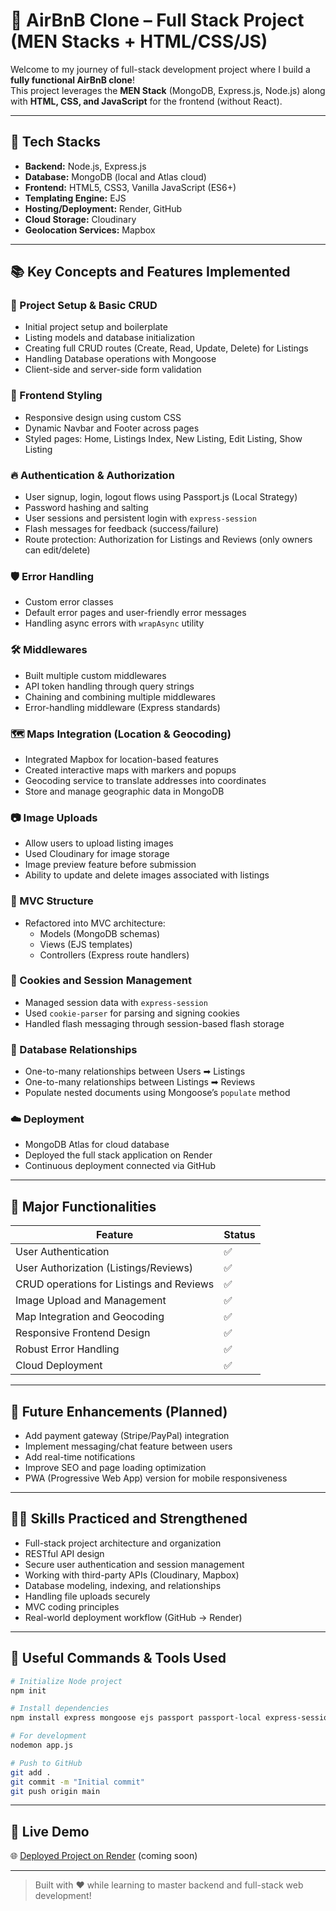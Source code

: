 # 🏡 AirBnB Clone – Full Stack Project (MEN Stacks + HTML/CSS/JS)

Welcome to my journey of full-stack development project where I build a **fully functional AirBnB clone**!  
This project leverages the **MEN Stack** (MongoDB, Express.js, Node.js) along with **HTML, CSS, and JavaScript** for the frontend (without React).

---

## 🚀 Tech Stacks

- **Backend:** Node.js, Express.js
- **Database:** MongoDB (local and Atlas cloud)
- **Frontend:** HTML5, CSS3, Vanilla JavaScript (ES6+)
- **Templating Engine:** EJS
- **Hosting/Deployment:** Render, GitHub
- **Cloud Storage:** Cloudinary
- **Geolocation Services:** Mapbox

---

## 📚 Key Concepts and Features Implemented

### 🔧 Project Setup & Basic CRUD
- Initial project setup and boilerplate
- Listing models and database initialization
- Creating full CRUD routes (Create, Read, Update, Delete) for Listings
- Handling Database operations with Mongoose
- Client-side and server-side form validation

### 🎨 Frontend Styling
- Responsive design using custom CSS
- Dynamic Navbar and Footer across pages
- Styled pages: Home, Listings Index, New Listing, Edit Listing, Show Listing

### 🔥 Authentication & Authorization
- User signup, login, logout flows using Passport.js (Local Strategy)
- Password hashing and salting
- User sessions and persistent login with `express-session`
- Flash messages for feedback (success/failure)
- Route protection: Authorization for Listings and Reviews (only owners can edit/delete)

### 🛡️ Error Handling
- Custom error classes
- Default error pages and user-friendly error messages
- Handling async errors with `wrapAsync` utility

### 🛠️ Middlewares
- Built multiple custom middlewares
- API token handling through query strings
- Chaining and combining multiple middlewares
- Error-handling middleware (Express standards)

### 🗺️ Maps Integration (Location & Geocoding)
- Integrated Mapbox for location-based features
- Created interactive maps with markers and popups
- Geocoding service to translate addresses into coordinates
- Store and manage geographic data in MongoDB

### 📷 Image Uploads
- Allow users to upload listing images
- Used Cloudinary for image storage
- Image preview feature before submission
- Ability to update and delete images associated with listings

### 🔄 MVC Structure
- Refactored into MVC architecture:
  - Models (MongoDB schemas)
  - Views (EJS templates)
  - Controllers (Express route handlers)

### 🍪 Cookies and Session Management
- Managed session data with `express-session`
- Used `cookie-parser` for parsing and signing cookies
- Handled flash messaging through session-based flash storage

### 🧩 Database Relationships
- One-to-many relationships between Users ➡ Listings
- One-to-many relationships between Listings ➡ Reviews
- Populate nested documents using Mongoose’s `populate` method

### ☁️ Deployment
- MongoDB Atlas for cloud database
- Deployed the full stack application on Render
- Continuous deployment connected via GitHub

---

## 🎯 Major Functionalities

| Feature                | Status |
|-------------------------|--------|
| User Authentication     | ✅ |
| User Authorization (Listings/Reviews) | ✅ |
| CRUD operations for Listings and Reviews | ✅ |
| Image Upload and Management | ✅ |
| Map Integration and Geocoding | ✅ |
| Responsive Frontend Design | ✅ |
| Robust Error Handling | ✅ |
| Cloud Deployment | ✅ |

---

## 📌 Future Enhancements (Planned)
- Add payment gateway (Stripe/PayPal) integration
- Implement messaging/chat feature between users
- Add real-time notifications
- Improve SEO and page loading optimization
- PWA (Progressive Web App) version for mobile responsiveness

---

## 👨‍💻 Skills Practiced and Strengthened
- Full-stack project architecture and organization
- RESTful API design
- Secure user authentication and session management
- Working with third-party APIs (Cloudinary, Mapbox)
- Database modeling, indexing, and relationships
- Handling file uploads securely
- MVC coding principles
- Real-world deployment workflow (GitHub → Render)

---

## 📎 Useful Commands & Tools Used

```bash
# Initialize Node project
npm init

# Install dependencies
npm install express mongoose ejs passport passport-local express-session connect-flash method-override dotenv multer cloudinary mapbox-gl cookie-parser

# For development
nodemon app.js

# Push to GitHub
git add .
git commit -m "Initial commit"
git push origin main
```

---

## 🚀 Live Demo

🌐 [Deployed Project on Render](#) (coming soon)

---

> Built with ❤️ while learning to master backend and full-stack web development!


